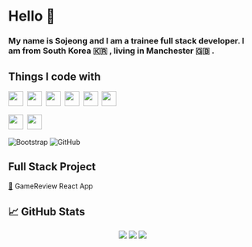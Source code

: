 # Hello 👋 
### My name is Sojeong and I am a trainee full stack developer. I am from South Korea  :kr: , living in Manchester :uk: .  


## Things I code with

<span><img src="https://cdn.jsdelivr.net/gh/devicons/devicon@latest/icons/javascript/javascript-original.svg" width="30px"></span>&nbsp;
<span><img src="https://cdn.jsdelivr.net/gh/devicons/devicon@latest/icons/react/react-original.svg" width="30px"></span>&nbsp;
<span><img src="https://cdn.jsdelivr.net/gh/devicons/devicon@latest/icons/nodejs/nodejs-plain.svg" width="30px"></span>&nbsp;
<span><img src="https://cdn.jsdelivr.net/gh/devicons/devicon@latest/icons/html5/html5-plain.svg" width="30px"></span>&nbsp;
<span><img src="https://cdn.jsdelivr.net/gh/devicons/devicon@latest/icons/css3/css3-plain.svg" width="30px"></span>&nbsp;
<span><img src="https://cdn.jsdelivr.net/gh/devicons/devicon@latest/icons/git/git-original.svg" width="30px"></span>&nbsp;

<span><img src="https://cdn.jsdelivr.net/gh/devicons/devicon@latest/icons/psql/psql-original.svg" width="30px"></span>&nbsp;
<span><img src="https://cdn.jsdelivr.net/gh/devicons/devicon@latest/icons/bootstrap/bootstrap-original.svg" width="30px"></span>&nbsp;


![Bootstrap](https://img.shields.io/badge/-Bootstrap-563D7C?style=flat-square&logo=bootstrap)
![GitHub](https://img.shields.io/badge/-GitHub-181717?style=flat-square&logo=github)


## Full Stack Project
 <a href="https://competent-jepsen-ad94e4.netlify.app">:game_die:</a> GameReview React App
 
 

## &#x1f4c8; GitHub Stats
<p align="center">
  <img src ="https://github-readme-stats.vercel.app/api?username=sojeong2020&show_icons=true&count_private=true&theme=darcula&hide_border=true&hide=issues,contribs&bg_color=00000000">
  <img src ="https://github-readme-stats.vercel.app/api/top-langs/?username=sojeong2020&layout=compact&hide_border=true&theme=darcula&bg_color=00000000&langs_count=6&hide=jupyter%20notebook,tex,css,php">
  <img src ="https://github-readme-streak-stats.herokuapp.com?user=sojeong2020&theme=darcula&hide_border=true&background=FFFFFF00">
  <br>
</p>


